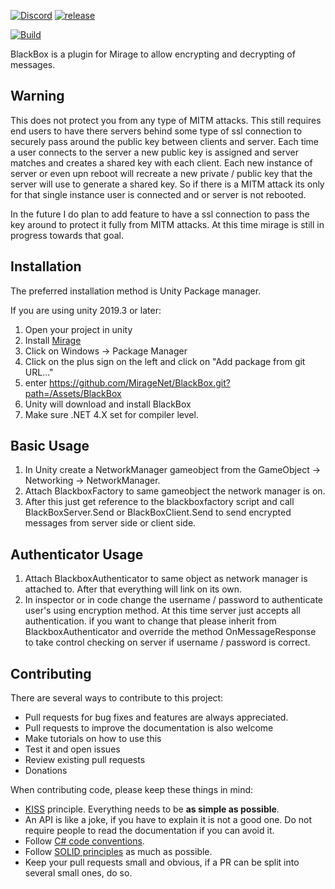 [![Discord](https://img.shields.io/discord/809535064551456888.svg)](https://discordapp.com/invite/DTBPBYvexy)
[![release](https://img.shields.io/github/release/Miragenet/BlackBox.svg)](https://github.com/MirageNet/BlackBox/releases/latest)

[![Build](https://github.com/MirrorNG/Discovery/workflows/CI/badge.svg)](https://github.com/MirageNet/BlackBox/actions?query=workflow%3ACI)
<!--[![Quality Gate Status](https://sonarcloud.io/api/project_badges/measure?project=BlackBox&metric=alert_status)](https://sonarcloud.io/dashboard?id=BlackBox)-->
<!--[![SonarCloud Coverage](https://sonarcloud.io/api/project_badges/measure?project=BlackBox&metric=coverage)](https://sonarcloud.io/component_measures?id=BlackBox&metric=coverage)-->
<!--[![Lines of Code](https://sonarcloud.io/api/project_badges/measure?project=BlackBox&metric=ncloc)](https://sonarcloud.io/dashboard?id=BlackBox)-->
<!--[![Technical Debt](https://sonarcloud.io/api/project_badges/measure?project=BlackBox&metric=sqale_index)](https://sonarcloud.io/dashboard?id=BlackBox)-->
<!--[![Code Smells](https://sonarcloud.io/api/project_badges/measure?project=BlackBox&metric=code_smells)](https://sonarcloud.io/dashboard?id=BlackBox)-->


BlackBox is a plugin for Mirage to allow encrypting and decrypting of messages.

## Warning
This does not protect you from any type of MITM attacks. This still requires end users to have there servers behind some type of ssl connection to securely pass around the public key between clients and server.
Each time a user connects to the server a new public key is assigned and server matches and creates a shared key with each client. Each new instance of server or even upn reboot will recreate a new private / public
key that the server will use to generate a shared key. So if there is a MITM attack its only for that single instance user is connected and or server is not rebooted. 

In the future I do plan to add feature to have a ssl connection to pass the key around to protect it fully from MITM attacks. At this time mirage is still in progress towards that goal.

## Installation
The preferred installation method is Unity Package manager.

If you are using unity 2019.3 or later: 

1) Open your project in unity
2) Install [Mirage](https://github.com/MirageNet/Mirage)
3) Click on Windows -> Package Manager
4) Click on the plus sign on the left and click on "Add package from git URL..."
5) enter https://github.com/MirageNet/BlackBox.git?path=/Assets/BlackBox
6) Unity will download and install BlackBox
7) Make sure .NET 4.X set for compiler level.

## Basic Usage

1) In Unity create a NetworkManager gameobject from the GameObject -> Networking -> NetworkManager.
2) Attach BlackboxFactory to same gameobject the network manager is on.
3) After this just get reference to the blackboxfactory script and call BlackBoxServer.Send or BlackBoxClient.Send to send encrypted messages from server side or client side.

## Authenticator Usage
1) Attach BlackboxAuthenticator to same object as network manager is attached to. After that everything will link on its own.
2) In inspector or in code change the username / password to authenticate user's using encryption method. At this time server just accepts all authentication.
if you want to change that please inherit from BlackboxAuthenticator and override the method OnMessageResponse to take control checking on server if username / password is correct.

## Contributing

There are several ways to contribute to this project:

* Pull requests for bug fixes and features are always appreciated.
* Pull requests to improve the documentation is also welcome
* Make tutorials on how to use this
* Test it and open issues
* Review existing pull requests
* Donations

When contributing code, please keep these things in mind:

* [KISS](https://en.wikipedia.org/wiki/KISS_principle) principle. Everything needs to be **as simple as possible**. 
* An API is like a joke,  if you have to explain it is not a good one.  Do not require people to read the documentation if you can avoid it.
* Follow [C# code conventions](https://docs.microsoft.com/en-us/dotnet/csharp/programming-guide/inside-a-program/coding-conventions).
* Follow [SOLID principles](https://en.wikipedia.org/wiki/SOLID) as much as possible. 
* Keep your pull requests small and obvious,  if a PR can be split into several small ones, do so.